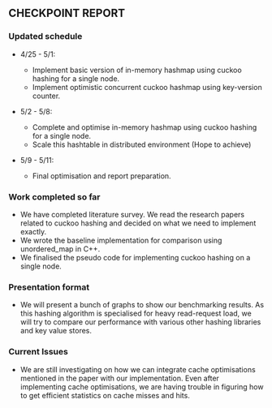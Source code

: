## CHECKPOINT REPORT

### Updated schedule

+ 4/25 - 5/1: 
  - Implement basic version of in-memory hashmap using cuckoo hashing for a single node.
  - Implement optimistic concurrent cuckoo hashmap using key-version counter.

+ 5/2 - 5/8: 
  - Complete and optimise in-memory hashmap using cuckoo hashing for a single node.
  - Scale this hashtable in distributed environment (Hope to achieve) 

+ 5/9 - 5/11: 
  - Final optimisation and report preparation.


### Work completed so far
- We have completed literature survey. We read the research papers related to cuckoo hashing and decided on what we need to implement exactly.
- We wrote the baseline implementation for comparison using unordered_map in C++.
- We finalised the pseudo code for implementing cuckoo hashing on a single node. 


### Presentation format
- We will present a bunch of graphs to show our benchmarking results. As this hashing algorithm is specialised for heavy read-request load, we will try to compare our performance with various other hashing libraries and key value stores.

### Current Issues
- We are still investigating on how we can integrate cache optimisations mentioned in the paper with our implementation. Even after implementing cache optimisations, we are having trouble in figuring how to get efficient statistics on cache misses and hits.

